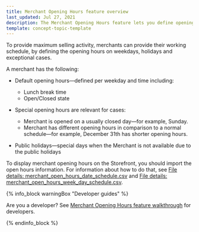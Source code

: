 ```yaml
---
title: Merchant Opening Hours feature overview
last_updated: Jul 27, 2021
description: The Merchant Opening Hours feature lets you define opening hours for a merchant.
template: concept-topic-template
---
```


To provide maximum selling activity, merchants can provide their working schedule, by defining the opening hours on weekdays, holidays and exceptional cases.

A merchant has the following:

* Default opening hours—defined per weekday and time including:
    * Lunch break time
    * Open/Closed state

* Special opening hours are relevant for cases:

    * Merchant is opened on a usually closed day—for example, Sunday.
    * Merchant has different opening hours in comparison to a normal schedule—for example, December 31th has shorter opening hours.

* Public holidays—special days when the Merchant is not available due to the public holidays

To display merchant opening hours on the Storefront, you should import the open hours information. For information about how to do that, see [File details: merchant_open_hours_date_schedule.csv](/docs/marketplace/dev/data-import/{{page.version}}/file-details-merchant-open-hours-date-schedule.csv.html) and [File details: merchant_open_hours_week_day_schedule.csv](/docs/marketplace/dev/data-import/{{page.version}}/file-details-merchant-open-hours-week-day-schedule.csv.html).

{% info_block warningBox "Developer guides" %}

Are you a developer? See [Merchant Opening Hours feature walkthrough](/docs/marketplace/dev/feature-walkthroughs/{{page.version}}/merchant-opening-hours-feature-walkthrough.html) for developers.

{% endinfo_block %}
